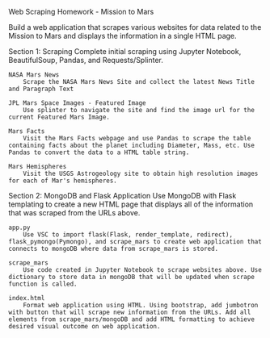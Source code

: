 Web Scraping Homework - Mission to Mars

Build a web application that scrapes various websites for data related to the Mission to Mars and displays the information in a single HTML page.

Section 1: Scraping
    Complete initial scraping using Jupyter Notebook, BeautifulSoup, Pandas, and Requests/Splinter.

    NASA Mars News 
        Scrape the NASA Mars News Site and collect the latest News Title and Paragraph Text

    JPL Mars Space Images - Featured Image
        Use splinter to navigate the site and find the image url for the current Featured Mars Image.

    Mars Facts
        Visit the Mars Facts webpage and use Pandas to scrape the table containing facts about the planet including Diameter, Mass, etc. Use Pandas to convert the data to a HTML table string.

    Mars Hemispheres
        Visit the USGS Astrogeology site to obtain high resolution images for each of Mar's hemispheres.

Section 2: MongoDB and Flask Application
    Use MongoDB with Flask templating to create a new HTML page that displays all of the information that was scraped from the URLs above.
        
    app.py
        Use VSC to import flask(Flask, render_template, redirect), flask_pymongo(Pymongo), and scrape_mars to create web application that connects to mongoDB where data from scrape_mars is stored.

    scrape_mars   
        Use code created in Jupyter Notebook to scrape websites above. Use dictionary to store data in mongoDB that will be updated when scrape function is called.

    index.html 
        Format web application using HTML. Using bootstrap, add jumbotron with button that will scrape new information from the URLs. Add all elements from scrape_mars/mongoDB and add HTML formatting to achieve desired visual outcome on web application. 




